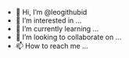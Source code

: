 - 👋 Hi, I’m @leogithubid
- 👀 I’m interested in ...
- 🌱 I’m currently learning ...
- 💞️ I’m looking to collaborate on ...
- 📫 How to reach me ...

<!---
leogithubid/leogithubid is a ✨ special ✨ repository because its `README.md` (this file) appears on your GitHub profile.
You can click the Preview link to take a look at your changes.
--->
